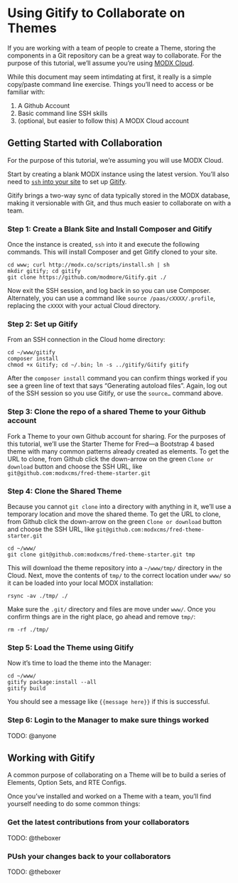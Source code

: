 # Using Gitify to Collaborate on Themes

If you are working with a team of people to create a Theme, storing the components in a Git repository can be a great way to collaborate. For the purpose of this tutorial, we’ll assume you’re using [MODX Cloud](https://dashboard.modxcloud.com). 

While this document may seem intimdating at first, it really is a simple copy/paste command line exercise. Things you’ll need to access or be familiar with:

1. A Github Account
2. Basic command line SSH skills
3. (optional, but easier to follow this) A MODX Cloud account

## Getting Started with Collaboration

For the purpose of this tutorial, we’re assuming you will use MODX Cloud. 

Start by creating a blank MODX instance using the latest version. You’ll also need to [`ssh` into your site](https://support.modx.com/hc/en-us/articles/217294267-Access-Instances-with-SFTP-SSH) to set up [Gitify](https://github.com/modmore/Gitify). 

Gitify brings a two-way sync of data typically stored in the MODX database, making it versionable with Git, and thus much easier to collaborate on with a team.

### Step 1: Create a Blank Site and Install Composer and Gitify

Once the instance is created, `ssh` into it and execute the following commands. This will install Composer and get Gitify cloned to your site. 

```
cd www; curl http://modx.co/scripts/install.sh | sh
mkdir gitify; cd gitify
git clone https://github.com/modmore/Gitify.git ./
```

Now exit the SSH session, and log back in so you can use Composer. Alternately, you can use a command like `source /paas/cXXXX/.profile`, replacing the `cXXXX` with your actual Cloud directory.

### Step 2: Set up Gitify

From an SSH connection in the Cloud home directory:

```
cd ~/www/gitify
composer install
chmod +x Gitify; cd ~/.bin; ln -s ../gitify/Gitify gitify
```

After the `composer install` command you can confirm things worked if you see a green line of text that says “Generating autoload files”. Again, log out of the SSH session so you use Gitify, or use the `source…` command above.

### Step 3: Clone the repo of a shared Theme to your Github account

Fork a Theme to your own Github account for sharing. For the purposes of this tutorial, we’ll use the Starter Theme for Fred—a Bootstrap 4 based theme with many common patterns already created as elements. To get the URL to clone, from Github click the down-arrow on the green `Clone or download` button and choose the SSH URL, like `git@github.com:modxcms/fred-theme-starter.git`

### Step 4: Clone the Shared Theme

Because you cannot `git clone` into a directory with anything in it, we’ll use a temporary location and move the shared theme. To get the URL to clone, from Github click the down-arrow on the green `Clone or download` button and choose the SSH URL, like `git@github.com:modxcms/fred-theme-starter.git`

```
cd ~/www/
git clone git@github.com:modxcms/fred-theme-starter.git tmp
```

This will download the theme repository into a `~/www/tmp/` directory in the Cloud. Next, move the contents of `tmp/` to the correct location under `www/` so it can be loaded into your local MODX installation:

```
rsync -av ./tmp/ ./
```

Make sure the `.git/` directory and files are move under `www/`. Once you confirm things are in the right place, go ahead and remove `tmp/`:

```
rm -rf ./tmp/
```

### Step 5: Load the Theme using Gitify

Now it’s time to load the theme into the Manager:

```
cd ~/www/
gitify package:install --all
gitify build
```

You should see a message like `{{message here}}` if this is successful.

### Step 6: Login to the Manager to make sure things worked

TODO: @anyone 

## Working with Gitify

A common purpose of collaborating on a Theme will be to build a series of Elements, Option Sets, and RTE Configs.

Once you’ve installed and worked on a Theme with a team, you’ll find yourself needing to do some common things:

### Get the latest contributions from your collaborators

TODO: @theboxer

### PUsh your changes back to your collaborators

TODO: @theboxer
